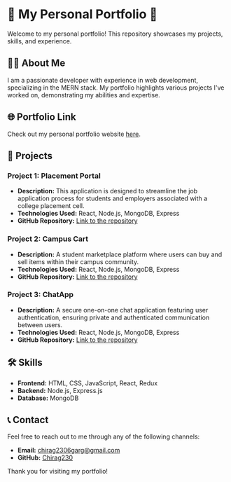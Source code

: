 # 🌟 My Personal Portfolio 🌟

Welcome to my personal portfolio! This repository showcases my projects, skills, and experience.

## 👨‍💻 About Me

I am a passionate developer with experience in web development, specializing in the MERN stack. My portfolio highlights various projects I've worked on, demonstrating my abilities and expertise.

## 🌐 Portfolio Link

Check out my personal portfolio website [here](https://chiraggargportfolio.netlify.app/).

## 📂 Projects

### Project 1: Placement Portal
- **Description:** This application is designed to streamline the job application process for students and employers associated with a college placement cell.
- **Technologies Used:** React, Node.js, MongoDB, Express
- **GitHub Repository:** [Link to the repository](https://github.com/Chirag230/JobPortal)

### Project 2: Campus Cart
- **Description:** A student marketplace platform where users can buy and sell items within their campus community.
- **Technologies Used:** React, Node.js, MongoDB, Express
- **GitHub Repository:** [Link to the repository](https://github.com/Chirag230)

### Project 3: ChatApp
- **Description:** A secure one-on-one chat application featuring user authentication, ensuring private and authenticated communication between users.
- **Technologies Used:** React, Node.js, MongoDB, Express
- **GitHub Repository:** [Link to the repository](https://github.com/Chirag230/ChatApp)

## 🛠️ Skills

- **Frontend:** HTML, CSS, JavaScript, React, Redux
- **Backend:** Node.js, Express.js
- **Database:** MongoDB

## 📞 Contact

Feel free to reach out to me through any of the following channels:

- **Email:** chirag2306garg@gmail.com
- **GitHub:** [Chirag230](https://github.com/Chirag230)

Thank you for visiting my portfolio!
